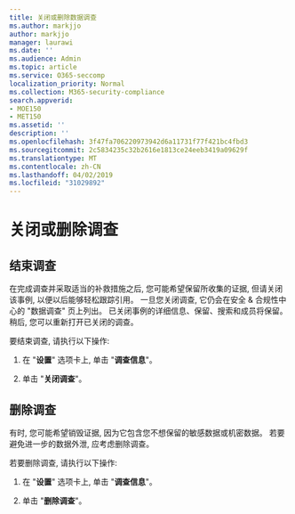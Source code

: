 ```yaml
---
title: 关闭或删除数据调查
ms.author: markjjo
author: markjjo
manager: laurawi
ms.date: ''
ms.audience: Admin
ms.topic: article
ms.service: O365-seccomp
localization_priority: Normal
ms.collection: M365-security-compliance
search.appverid:
- MOE150
- MET150
ms.assetid: ''
description: ''
ms.openlocfilehash: 3f47fa706220973942d6a11731f77f421bc4fbd3
ms.sourcegitcommit: 2c5834235c32b2616e1813ce24eeb3419a09629f
ms.translationtype: MT
ms.contentlocale: zh-CN
ms.lasthandoff: 04/02/2019
ms.locfileid: "31029892"
---
```

# <a name="close-or-delete-an-investigation"></a>关闭或删除调查

## <a name="close-an-investigation"></a>结束调查

 在完成调查并采取适当的补救措施之后, 您可能希望保留所收集的证据, 但请关闭该事例, 以便以后能够轻松跟踪引用。 一旦您关闭调查, 它仍会在安全 & 合规性中心的 "数据调查" 页上列出。 已关闭事例的详细信息、保留、搜索和成员将保留。 稍后, 您可以重新打开已关闭的调查。

要结束调查, 请执行以下操作:

1. 在 "**设置**" 选项卡上, 单击 "**调查信息**"。

2. 单击 "**关闭调查**"。 


## <a name="delete-an-investigation"></a>删除调查

有时, 您可能希望销毁证据, 因为它包含您不想保留的敏感数据或机密数据。 若要避免进一步的数据外泄, 应考虑删除调查。

若要删除调查, 请执行以下操作:

1. 在 "**设置**" 选项卡上, 单击 "**调查信息**"。

2. 单击 "**删除调查**"。 